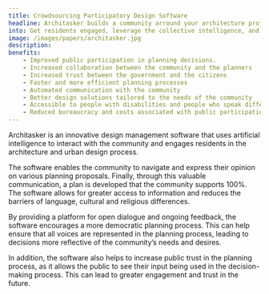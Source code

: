 ```yaml
---
title: Crowdsourcing Participatory Design Software
headline: Architasker builds a community arround your architecture project!
into: Get residents engaged, leverage the collective intelligence, and invest in a community.
image: /images/papers/architasker.jpg
description: 
benefits: 
    - Improved public participation in planning decisions.
    - Increased collaboration between the community and the planners
    - Increased trust between the government and the citizens
    - Faster and more efficient planning processes
    - Automated communication with the community
    - Better design solutions tailored to the needs of the community
    - Accessible to people with disabilities and people who speak different languages
    - Reduced bureaucracy and costs associated with public participation
---
```


Architasker is an innovative design management software that uses artificial intelligence to interact with the community and engages residents in the architecture and urban design process. 

The software enables the community to navigate and express their opinion on various planning proposals. Finally, through this valuable communication, a plan is developed that the community supports 100%. The software allows for greater access to information and reduces the barriers of language, cultural and religious differences. 

By providing a platform for open dialogue and ongoing feedback, the software encourages a more democratic planning process. This can help ensure that all voices are represented in the planning process, leading to decisions more reflective of the community’s needs and desires. 

In addition, the software also helps to increase public trust in the planning process, as it allows the public to see their input being used in the decision-making process. This can lead to greater engagement and trust in the future.
